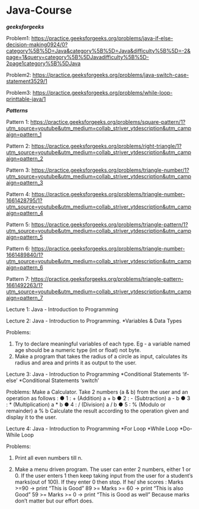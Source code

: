 # Java-Course

***geeksforgeeks***

Problem1: https://practice.geeksforgeeks.org/problems/java-if-else-decision-making0924/0?category%5B%5D=Java&category%5B%5D=Java&difficulty%5B%5D=-2&page=1&query=category%5B%5DJavadifficulty%5B%5D-2page1category%5B%5DJava

Problem2: https://practice.geeksforgeeks.org/problems/java-switch-case-statement3529/1

Problem3: https://practice.geeksforgeeks.org/problems/while-loop-printtable-java/1

***Patterns***

Pattern 1: https://practice.geeksforgeeks.org/problems/square-pattern/1?utm_source=youtube&utm_medium=collab_striver_ytdescription&utm_campaign=pattern_1

Pattern 2: https://practice.geeksforgeeks.org/problems/right-triangle/1?utm_source=youtube&utm_medium=collab_striver_ytdescription&utm_campaign=pattern_2

Pattern 3: https://practice.geeksforgeeks.org/problems/triangle-number/1?utm_source=youtube&utm_medium=collab_striver_ytdescription&utm_campaign=pattern_3

Pattern 4: https://practice.geeksforgeeks.org/problems/triangle-number-1661428795/1?utm_source=youtube&utm_medium=collab_striver_ytdescription&utm_campaign=pattern_4

Pattern 5: https://practice.geeksforgeeks.org/problems/triangle-pattern/1?utm_source=youtube&utm_medium=collab_striver_ytdescription&utm_campaign=pattern_5

Pattern 6: https://practice.geeksforgeeks.org/problems/triangle-number-1661489840/1?utm_source=youtube&utm_medium=collab_striver_ytdescription&utm_campaign=pattern_6

Pattern 7: https://practice.geeksforgeeks.org/problems/triangle-pattern-1661492263/1?utm_source=youtube&utm_medium=collab_striver_ytdescription&utm_campaign=pattern_7


Lecture 1: Java - Introduction to Programming

Lecture 2: Java - Introduction to Programming.
*Variables & Data Types

Problems:
1.	Try to declare meaningful variables of each type. Eg - a variable named age should be a numeric type (int or float) not byte.
2.	Make a program that takes the radius of a circle as input, calculates its radius and area and prints it as output to the user.

Lecture 3: Java - Introduction to Programming
*Conditional Statements ‘if-else’
*Conditional Statements ‘switch’

Problems:
Make a Calculator. Take 2 numbers (a & b) from the user and an operation as follows : 
● 1 : + (Addition) a + b
●	2 : - (Subtraction) a - b
●	3 : * (Multiplication) a * b
●	4 : / (Division) a / b
●	5 : % (Modulo or remainder) a % b
Calculate the result according to the operation given and display it to the user.

Lecture 4: Java - Introduction to Programming
*For Loop
*While Loop
*Do-While Loop

Problems:
1.	Print all even numbers till n.

2.	Make a menu driven program. The user can enter 2 numbers, either 1 or 0. 
If the user enters 1 then keep taking input from the user for a student’s marks(out of 100). 
If they enter 0 then stop.
If he/ she scores :
Marks >=90 -> print “This is Good”
89 >= Marks >= 60 -> print “This is also Good”
59 >= Marks >= 0 -> print “This is Good as well”
	Because marks don’t matter but our effort does.





